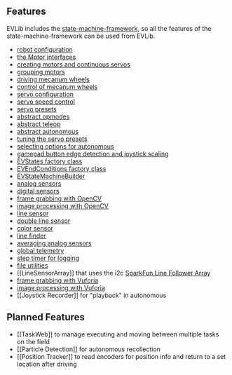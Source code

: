 
## Features
EVLib includes the [state-machine-framework](https://github.com/FTC7393/state-machine-framework/wiki), so all the features of the state-machine-framework can be used from EVLib.

* [robot configuration](Robot-Configuration.md)
* [the Motor interfaces](Motor-and-MotorEnc.md)
* [creating motors and continuous servos](Creating-Motors.md)
* [grouping motors](NMotors.md)
* [driving mecanum wheels](Mecanum-Wheels.md)
* [control of mecanum wheels](Mecanum-Control.md)
* [servo configuration](Servo-Config.md)
* [servo speed control](Servo-Speed-Control.md)
* [servo presets](Servo-Presets.md)
* [abstract opmodes](AbstractOp.md)
* [abstract teleop](AbstractTeleOp.md)
* [abstract autonomous](AbstractAutoOp.md)
* [tuning the servo presets](AbstractServoTuneOp.md)
* [selecting options for autonomous](AbstractOptionsOp.md)
* [gamepad button edge detection and joystick scaling](GamepadManager.md)
* [EVStates factory class](EVStates.md)
* [EVEndConditions factory class](EVEndConditions.md)
* [EVStateMachineBuilder](EVStateMachineBuilder.md)
* [analog sensors](Analog-Sensors.md)
* [digital sensors](Digital-Sensors.md)
* [frame grabbing with OpenCV](OpenCV-Frame-Grabbing.md)
* [image processing with OpenCV](OpenCV-Image-Processing.md)
* [line sensor](CalibratedLineSensor.md)
* [double line sensor](DoubleLineSensor.md)
* [color sensor](ColorSensor.md)
* [line finder](LineFinder.md)
* [averaging analog sensors](AveragedSensor.md)
* [global telemetry](Telem.md)
* [step timer for logging](StepTimer.md)
* [file utilities](FileUtil.md)
* [[LineSensorArray]] that uses the i2c [SparkFun Line Follower Array](https://www.sparkfun.com/products/13582)
* [frame grabbing with Vuforia](Vuforia-Frame-Grabbing.md)
* [image processing with Vuforia](Vuforia-and-OpenCV-Beacon-Color-Detection.md)
* [[Joystick Recorder]] for "playback" in autonomous

## Planned Features
* [[TaskWeb]] to manage executing and moving between multiple tasks on the field
* [[Particle Detection]] for autonomous recollection
* [[Position Tracker]] to read encoders for position info and return to a set location after driving